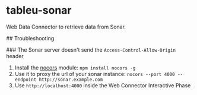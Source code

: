 # tableu-sonar

Web Data Connector to retrieve data from Sonar.

## Troubleshooting

### The Sonar server doesn't send the `Access-Control-Allow-Origin` header

1. Install the [nocors](https://www.npmjs.com/package/nocors) module:
  `npm install nocors -g`
2. Use it to proxy the url of your sonar instance:
  `nocors --port 4000 --endpoint http://sonar.example.com`
3. Use `http://localhost:4000` inside the Web Connector Interactive Phase

